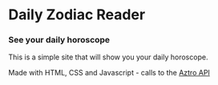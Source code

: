 # Daily Zodiac Reader

### See your daily horoscope
This is a simple site that will show you your daily horoscope. 

Made with HTML, CSS and Javascript - calls to the [Aztro API](https://aztro.readthedocs.io/en/latest/)
